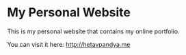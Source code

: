 # My Personal Website

This is my personal website that contains my online portfolio.

You can visit it here: http://hetavpandya.me
